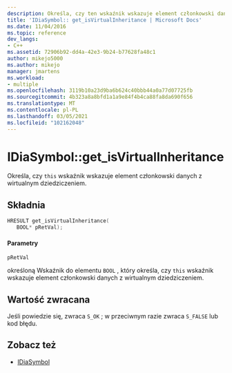 ```yaml
---
description: Określa, czy ten wskaźnik wskazuje element członkowski danych z wirtualnym dziedziczeniem.
title: 'IDiaSymbol:: get_isVirtualInheritance | Microsoft Docs'
ms.date: 11/04/2016
ms.topic: reference
dev_langs:
- C++
ms.assetid: 72906b92-dd4a-42e3-9b24-b77628fa48c1
author: mikejo5000
ms.author: mikejo
manager: jmartens
ms.workload:
- multiple
ms.openlocfilehash: 3119b10a23d9ba6b624c40bbb44a0a77d07725fb
ms.sourcegitcommit: 4b323a8a8bfd1a1a9e84f4b4ca88fa8da690f656
ms.translationtype: MT
ms.contentlocale: pl-PL
ms.lasthandoff: 03/05/2021
ms.locfileid: "102162048"
---
```

# <a name="idiasymbolget_isvirtualinheritance"></a>IDiaSymbol::get_isVirtualInheritance
Określa, czy `this` wskaźnik wskazuje element członkowski danych z wirtualnym dziedziczeniem.

## <a name="syntax"></a>Składnia

```C++
HRESULT get_isVirtualInheritance(
   BOOL* pRetVal);
```

#### <a name="parameters"></a>Parametry
 `pRetVal`

określoną Wskaźnik do elementu `BOOL` , który określa, czy `this` wskaźnik wskazuje element członkowski danych z wirtualnym dziedziczeniem.

## <a name="return-value"></a>Wartość zwracana
 Jeśli powiedzie się, zwraca `S_OK` ; w przeciwnym razie zwraca `S_FALSE` lub kod błędu.

## <a name="see-also"></a>Zobacz też
- [IDiaSymbol](../../debugger/debug-interface-access/idiasymbol.md)
